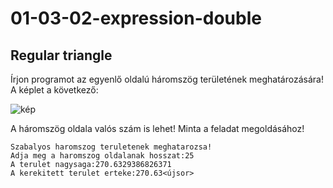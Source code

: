 # 01-03-02-expression-double
## Regular triangle 
Írjon programot az egyenlő oldalú háromszög területének meghatározására!
A képlet a következő:


![kép](https://github.com/java-gradle-tasks/01-03-02-expression-double-regular-triangle/blob/main/haromszog.png)

A háromszög oldala valós szám is lehet!
Minta a feladat megoldásához!
```
Szabalyos haromszog teruletenek meghatarozsa!
Adja meg a haromszog oldalanak hosszat:25
A terulet nagysaga:270.6329386826371
A kerekitett terulet erteke:270.63<újsor>
```

